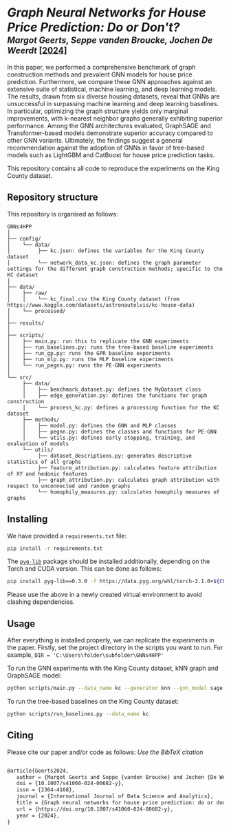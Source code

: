 # *Graph Neural Networks for House Price Prediction: Do or Don't?* </br><sub><sub>*Margot Geerts, Seppe vanden Broucke, Jochen De Weerdt* [[2024]](https://doi.org/10.1007/s41060-024-00682-y)</sub></sub>
In this paper, we performed a comprehensive benchmark of graph construction methods and prevalent GNN models for house price prediction. Furthermore, we compare these GNN approaches against an extensive suite of statistical, machine learning, and deep learning models. The results, drawn from six diverse housing datasets, reveal that GNNs are unsuccessful in surpassing machine learning and deep learning baselines. In particular, optimizing the graph structure yields only marginal improvements, with k-nearest neighbor graphs generally exhibiting superior performance. Among the GNN architectures evaluated, GraphSAGE and Transformer-based models demonstrate superior accuracy compared to other GNN variants. Ultimately, the findings suggest a general recommendation against the adoption of GNNs in favor of tree-based models such as LightGBM and CatBoost for house price prediction tasks.

This repository contains all code to reproduce the experiments on the King County dataset.

## Repository structure
This repository is organised as follows:
```
GNNs4HPP
│
├── config/
│    └── data/
│         ├── kc.json: defines the variables for the King County dataset
│         └── network_data_kc.json: defines the graph parameter settings for the different graph construction methods; specific to the KC dataset
│
├── data/
│    ├── raw/
│    │    └── kc_final.csv the King County dataset (from https://www.kaggle.com/datasets/astronautelvis/kc-house-data)
│    └── processed/
│
├── results/
│
├── scripts/
│    ├── main.py: run this to replicate the GNN experiments
│    ├── run_baselines.py: runs the tree-based baseline experiments
│    ├── run_gp.py: runs the GPR baseline experiments
│    ├── run_mlp.py: runs the MLP baseline experiments
│    └── run_pegnn.py: runs the PE-GNN experiments
│
└── src/
     ├── data/
     │    ├── benchmark_dataset.py: defines the MyDataset class
     │    ├── edge_generation.py: defines the functions for graph construction
     │    └── process_kc.py: defines a processing function for the KC dataset
     ├── methods/
     │    ├── model.py: defines the GNN and MLP classes
     │    ├── pegnn.py: defines the classes and functions for PE-GNN
     │    └── utils.py: defines early stopping, training, and evaluation of models
     └── utils/
          ├── dataset_descriptions.py: generates descriptive statistics of all graphs
          ├── feature_attribution.py: calculates feature attribution of XY and hedonic features
          ├── graph_attribution.py: calculates graph attribution with respect to unconnected and random graphs
          └── homophily_measures.py: calculates homophily measures of graphs
```

## Installing
We have provided a `requirements.txt` file:
```bash
pip install -r requirements.txt
```
The [`pyg-lib`](https://github.com/pyg-team/pyg-lib) package should be installed additionally, depending on the Torch and CUDA version. This can be done as follows:
```bash
pip install pyg-lib==0.3.0 -f https://data.pyg.org/whl/torch-2.1.0+${CUDA}.html
```
Please use the above in a newly created virtual environment to avoid clashing dependencies.

## Usage
After everything is installed properly, we can replicate the experiments in the paper. Firstly, set the project directory in the scripts you want to run. For example, `DIR = 'C:\Users\folder\subfolder\GNNs4HPP'`

To run the GNN experiments with the King County dataset, kNN graph and GraphSAGE model:
```bash
python scripts/main.py --data_name kc --generator knn --gnn_model sage --loader TRUE
```

To run the tree-based baselines on the King County dataset:
```bash
python scripts/run_baselines.py --data_name kc
```



## Citing
Please cite our paper and/or code as follows:
*Use the BibTeX citation*

```tex

@article{Geerts2024,
   author = {Margot Geerts and Seppe {vanden Broucke} and Jochen {De Weerdt}},
   doi = {10.1007/s41060-024-00682-y},
   issn = {2364-4168},
   journal = {International Journal of Data Science and Analytics},
   title = {Graph neural networks for house price prediction: do or don’t?},
   url = {https://doi.org/10.1007/s41060-024-00682-y},
   year = {2024},
}


```

